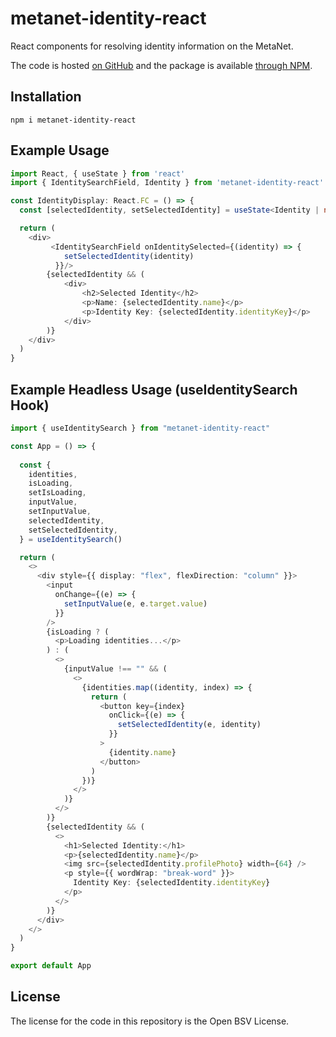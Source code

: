 # metanet-identity-react

React components for resolving identity information on the MetaNet.

The code is hosted [on GitHub](https://github.com/p2ppsr/metanet-identity-react) and the package is available [through NPM](https://www.npmjs.com/package/metanet-identity-react).

## Installation

    npm i metanet-identity-react

## Example Usage

```ts
import React, { useState } from 'react'
import { IdentitySearchField, Identity } from 'metanet-identity-react'

const IdentityDisplay: React.FC = () => {
  const [selectedIdentity, setSelectedIdentity] = useState<Identity | null>(null)

  return (
    <div>
         <IdentitySearchField onIdentitySelected={(identity) => {
            setSelectedIdentity(identity)
          }}/>
        {selectedIdentity && (
            <div>
                <h2>Selected Identity</h2>
                <p>Name: {selectedIdentity.name}</p>
                <p>Identity Key: {selectedIdentity.identityKey}</p>
            </div>
        )}
    </div>
  )
}
```

## Example Headless Usage (useIdentitySearch Hook)

```ts
import { useIdentitySearch } from "metanet-identity-react"

const App = () => {
  
  const {
    identities,
    isLoading,
    setIsLoading,
    inputValue,
    setInputValue,
    selectedIdentity,
    setSelectedIdentity,
  } = useIdentitySearch()

  return (
    <>
      <div style={{ display: "flex", flexDirection: "column" }}>
        <input
          onChange={(e) => {
            setInputValue(e, e.target.value)
          }}
        />
        {isLoading ? (
          <p>Loading identities...</p>
        ) : (
          <>
            {inputValue !== "" && (
              <>
                {identities.map((identity, index) => {
                  return (
                    <button key={index}
                      onClick={(e) => {
                        setSelectedIdentity(e, identity)
                      }}
                    >
                      {identity.name}
                    </button>
                  )
                })}
              </>
            )}
          </>
        )}
        {selectedIdentity && (
          <>
            <h1>Selected Identity:</h1>
            <p>{selectedIdentity.name}</p>
            <img src={selectedIdentity.profilePhoto} width={64} />
            <p style={{ wordWrap: "break-word" }}>
              Identity Key: {selectedIdentity.identityKey}
            </p>
          </>
        )}
      </div>
    </>
  )
}

export default App
```

## License

The license for the code in this repository is the Open BSV License.
